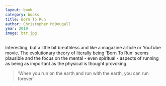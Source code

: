 ```yaml
---
layout: book
category: books
title: Born To Run
author: Christopher McDougall
year: 2019
image: btr.jpg
---
```


Interesting, but a little bit breathless and like a magazine article or YouTube movie.  The evolutionary theory of literally being 'Born To Run' seems plausible and the focus on the mental - even spiritual - aspects of running as being as important as the physical is thought provoking.

> 'When you run on the earth and run with the earth, you can run forever.'
